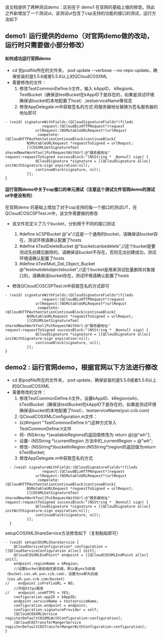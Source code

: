 
该文档提供了两种测试demo：区别在于
 demo1 在官网的基础上做的修改，除此之外新增加了一个测试ut，该测试ut包含了csp支持的功能的接口的测试，运行方法如下
## demo1: 运行提供的demo（对官网demo做的改动，运行时只需要做小部分修改）
#### 如何成功运行官网demo

* cd 到podfile所在的文件夹， pod update --verbose --no-repo-update，确保安装的是5.5.6或者5.5.6以上的QCloudCOSXML
* 需要修改的文件：
  1. 修改TestCommonDefine.h文件，输入 kAppID， kRegionk、TestBucket（确保该testBucket在kAppID下是存在的，如果是测试环境确保该bucket的本地配置了host）,testserviceName等信息
  2. 修改AppDelegate.m中获取签名的方式:将服务器地址替换为签名服务器的地址即可

```
- (void) signatureWithFields:(QCloudSignatureFields*)fileds
                 request:(QCloudBizHTTPRequest*)request
              urlRequest:(NSMutableURLRequest*)urlRequst
               compelete:(QCloudHTTPAuthentationContinueBlock)continueBlock{
          NSMutableURLRequest *requestToSigned = urlRequst;
          [[COSXMLGetSignatureTool sharedNewtWorkTool]PutRequestWithUrl:@"服务器地址" request:requestToSigned successBlock:^(NSString * _Nonnull sign) {
              QCloudSignature *signature = [[QCloudSignature alloc] initWithSignature:sign expiration:nil];
              continueBlock(signature, nil);
          }];
}

  ```
#### 运行官网demo中关于csp接口的单元测试（注意这个测试文件官网demo的测试ut中是没有的）
在官网demo 的基础上增加了对于csp支持的每一个接口的测试UT，在QCloudCOSCSPTest.m中，该文件需要做的修改
* 该文件宏定义了几个bucket，分别用于不同的接口测试

  1. #define kCSPBucket @"a"//这是一个通用的bucket，请确保该bucket存在，测试环境请确认配置了hosts
  2. #define kTestDeleteBucket @"bucketcanbedelete",//这个bucket是要测试先创建后删除的，请确保该bucket不存在，否则无法创建成功，测试环境请确认配置了hosts
  3. #define kTestMuti_Del_Object_Bucket @"testmutidelobjectsbucket",//这个bucket是用来测试批量删除对象接口的，请确保该bucket存在，测试环境请确认配置了hosts
* 修改QCloudCOSCSPTest.m中获取签名的方式即可
```
- (void) signatureWithFields:(QCloudSignatureFields*)fileds
                 request:(QCloudBizHTTPRequest*)request
              urlRequest:(NSMutableURLRequest*)urlRequst
               compelete:(QCloudHTTPAuthentationContinueBlock)continueBlock{
          NSMutableURLRequest *requestToSigned = urlRequst;
          [[COSXMLGetSignatureTool sharedNewtWorkTool]PutRequestWithUrl:@"服务器地址" request:requestToSigned successBlock:^(NSString * _Nonnull sign) {
              QCloudSignature *signature = [[QCloudSignature alloc] initWithSignature:sign expiration:nil];
              continueBlock(signature, nil);
          }];
}

  ```

## demo2 : 运行官网demo，根据官网以下方法进行修改
* cd 到podfile所在的文件夹， pod update，确保安装的是5.5.6或者5.5.6以上的QCloudCOSXML
* 需要修改的文件：
  1. 修改TestCommonDefine.h文件，设置kAppID、kRegion(wh)、kTestBucket（确保该testBucket在kAppID下是存在的，如果是测试环境确保该bucket的本地配置了host）、testserviceName(yun.ccb.com)
  2. QCloudCOSXMLConfiguration.m文件：
    * 以(#import "TestCommonDefine.h")这种方式导入TestCommonDefine.h文件
    * 将- (NSArray *)availableRegions的返回值修改为 return @[@"wh"];
    * 设置- (NSString *)currentRegion 方法中的_currentRegion = @"wh";
    * 修改- (NSString*)bucketInRegion:(NSString*)region的返回值为return kTestBucket;
  3.  修改AppDelegate.m中获取签名的方式

```
  - (void) signatureWithFields:(QCloudSignatureFields*)fileds
                 request:(QCloudBizHTTPRequest*)request
              urlRequest:(NSMutableURLRequest*)urlRequst
               compelete:(QCloudHTTPAuthentationContinueBlock)continueBlock{
          NSMutableURLRequest *requestToSigned = urlRequst;
          [[COSXMLGetSignatureTool sharedNewtWorkTool]PutRequestWithUrl:@"服务器地址" request:requestToSigned successBlock:^(NSString * _Nonnull sign) {
              QCloudSignature *signature = [[QCloudSignature alloc] initWithSignature:sign expiration:nil];
              continueBlock(signature, nil);
          }];
  }

  ```
setupCOSXMLShareService方法修改如下（复制粘贴即可）
  ```
  - (void) setupCOSXMLShareService {
      QCloudServiceConfiguration* configuration = [[QCloudServiceConfiguration alloc] init];
      QCloudCOSXMLEndPoint* endpoint = [[QCloudCOSXMLEndPoint alloc] init];
      endpoint.regionName = kRegion;
      //设置bucket是前缀还是后缀，默认是yes为前缀（bucket.cos.wh.yun.ccb.com），设置为no即为后缀（cos.wh.yun.ccb.com/bucket）
  //    endpoint.isPrefixURL = NO;
      //开启https服务
  //    endpoint.useHTTPS = YES;
      configuration.appID = kAppID;
      endpoint.serviceName = testserviceName;
      configuration.endpoint = endpoint;
      configuration.signatureProvider = self;
      [QCloudCOSXMLService registerDefaultCOSXMLWithConfiguration:configuration];
      [QCloudCOSTransferMangerService registerDefaultCOSTransferMangerWithConfiguration:configuration];
  }
  ```
